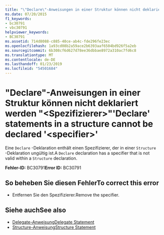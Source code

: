 ```yaml
---
title: "\"Declare\"-Anweisungen in einer Struktur können nicht deklariert werden \"&lt;Spezifizierer&gt;\""
ms.date: 07/20/2015
f1_keywords:
- bc30791
- vbc30791
helpviewer_keywords:
- BC30791
ms.assetid: 714d8088-c885-40ce-ab4c-fde296fe23ec
ms.openlocfilehash: 1a93cd08b2a59ace2b6393aaf6504bd926f5a2eb
ms.sourcegitcommit: 6b308cf6d627d78ee36dbbae8972a310ac7fd6c8
ms.translationtype: MT
ms.contentlocale: de-DE
ms.lasthandoff: 01/23/2019
ms.locfileid: "54501684"
---
```

# <a name="declare-statements-in-a-structure-cannot-be-declared-ltspecifiergt"></a><span data-ttu-id="60b57-102">"Declare"-Anweisungen in einer Struktur können nicht deklariert werden "&lt;Spezifizierer&gt;"</span><span class="sxs-lookup"><span data-stu-id="60b57-102">'Declare' statements in a structure cannot be declared '&lt;specifier&gt;'</span></span>
<span data-ttu-id="60b57-103">Eine `Declare` -Deklaration enthält einen Spezifizierer, der in einer `Structure` -Deklaration ungültig ist.</span><span class="sxs-lookup"><span data-stu-id="60b57-103">A `Declare` declaration has a specifier that is not valid within a `Structure` declaration.</span></span>  
  
 <span data-ttu-id="60b57-104">**Fehler-ID:** BC30791</span><span class="sxs-lookup"><span data-stu-id="60b57-104">**Error ID:** BC30791</span></span>  
  
## <a name="to-correct-this-error"></a><span data-ttu-id="60b57-105">So beheben Sie diesen Fehler</span><span class="sxs-lookup"><span data-stu-id="60b57-105">To correct this error</span></span>  
  
-   <span data-ttu-id="60b57-106">Entfernen Sie den Spezifizierer.</span><span class="sxs-lookup"><span data-stu-id="60b57-106">Remove the specifier.</span></span>  
  
## <a name="see-also"></a><span data-ttu-id="60b57-107">Siehe auch</span><span class="sxs-lookup"><span data-stu-id="60b57-107">See also</span></span>
- [<span data-ttu-id="60b57-108">Delegate-Anweisung</span><span class="sxs-lookup"><span data-stu-id="60b57-108">Delegate Statement</span></span>](../../visual-basic/language-reference/statements/delegate-statement.md)
- [<span data-ttu-id="60b57-109">Structure-Anweisung</span><span class="sxs-lookup"><span data-stu-id="60b57-109">Structure Statement</span></span>](../../visual-basic/language-reference/statements/structure-statement.md)
